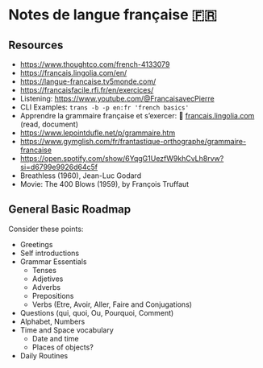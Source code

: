 # Notes de langue française :fr:

## Resources
- https://www.thoughtco.com/french-4133079
- https://francais.lingolia.com/en/
- https://langue-francaise.tv5monde.com/
- https://francaisfacile.rfi.fr/en/exercices/
- Listening: https://www.youtube.com/@FrancaisavecPierre
- CLI Examples: `trans -b -p en:fr 'french basics'`
- Apprendre la grammaire française et s’exercer: :link: [francais.lingolia.com](https://francais.lingolia.com/fr/grammaire) (read, document)
- https://www.lepointdufle.net/p/grammaire.htm
- https://www.gymglish.com/fr/frantastique-orthographe/grammaire-francaise
- https://open.spotify.com/show/6YqgG1UezfW9khCvLh8rvw?si=d6799e9926d64c5f
- Breathless (1960), Jean-Luc Godard
- Movie: The 400 Blows (1959), by François Truffaut

## General Basic Roadmap
Consider these points:
- Greetings
- Self introductions
- Grammar Essentials
    - Tenses
    - Adjetives
    - Adverbs
    - Prepositions
    - Verbs (Etre, Avoir, Aller, Faire and Conjugations)
- Questions (qui, quoi, Ou, Pourquoi, Comment)
- Alphabet, Numbers
- Time and Space vocabulary
    - Date and time
    - Places of objects?
- Daily Routines

